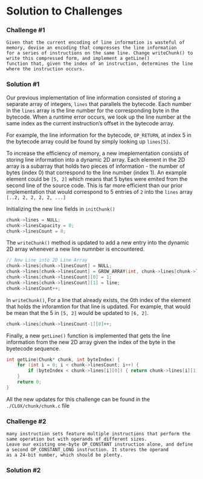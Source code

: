 # Solution to Challenges

### Challenge #1
```
Given that the current encoding of line information is wasteful of memory, devise an encoding that compresses the line information 
for a series of instructions on the same line. Change writeChunk() to write this compressed form, and implement a getLine()
function that, given the index of an instruction, determines the line where the instruction occurs.
```
### Solution #1
Our previous implementation of line information consisted of storing a separate array of integers, `lines` that parallels the bytecode. 
Each number in the `lines` array is the line number for the corresponding byte in the bytecode. When a runtime error occurs, we look up
the line number at the same index as the current instruction’s offset in the bytecode array.

For example, the line information for the bytecode, `OP_RETURN`, at index 5 in the bytecode array could be found by simply looking
up `lines[5]`. 

To increase the efficiency of memory, a new imeplementation consists of storing line information into a dynamic 2D array.
Each element in the 2D array is a subarray that holds two pieces of information - the number of bytes (index 0) that correspond to the
line number (index 1). An example element could be `[5, 2]` which means that 5 bytes were emited from the second line of the source code.
This is far more efficient than our prior implementation that would correspond to 5 entries of `2` into the `lines` array `[..2, 2, 2, 2, 2, ...]`

Initializing the new line fields in `initChunk()`
```c++
chunk->lines = NULL;
chunk->linesCapacity = 0;
chunk->linesCount = 0;
```

The `writeChunk()` method is updated to add a new entry into the dynamic 2D array whenever a new line numnber is encountered. 
```c++
// New Line into 2D Line Array
chunk->lines[chunk->linesCount] = NULL;
chunk->lines[chunk->linesCount] = GROW_ARRAY(int, chunk->lines[chunk->linesCount], 0, 2);
chunk->lines[chunk->linesCount][0] = 1;
chunk->lines[chunk->linesCount][1] = line; 
chunk->linesCount++;
```
In `writeChunk()`, For a line that already exists, the 0th index of the element that holds the inforamtion for that line is updated. For example, 
that would be mean that the 5 in `[5, 2]` would be updated to `[6, 2]`.
```c++
chunk->lines[chunk->linesCount-1][0]++;
```
Finally, a new `getLine()` function is implemented that gets the line information from the new 2D array given the index of the byte in the byetecode 
sequence.

```c++
int getLine(Chunk* chunk, int byteIndex) {
	for (int i = 0; i < chunk->linesCount; i++) {
		if (byteIndex < chunk->lines[i][0]) { return chunk->lines[i][1]; }
	}
	return 0;
} 
```
All the new updates for this challenge can be found in the `./CLOX/chunk/chunk.c` file 

### Challenge #2 
```
many instruction sets feature multiple instructions that perform the same operation but with operands of different sizes. 
Leave our existing one-byte OP_CONSTANT instruction alone, and define a second OP_CONSTANT_LONG instruction. It stores the operand
as a 24-bit number, which should be plenty.
```
### Solution #2 
